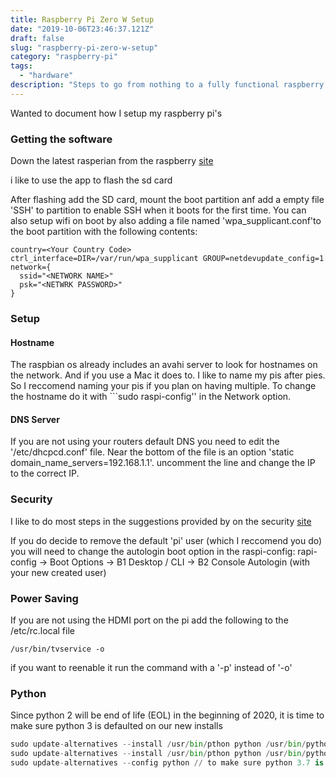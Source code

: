 ```yaml
---
title: Raspberry Pi Zero W Setup
date: "2019-10-06T23:46:37.121Z"
draft: false
slug: "raspberry-pi-zero-w-setup"
category: "raspberry-pi"
tags:
  - "hardware"
description: "Steps to go from nothing to a fully functional raspberry pi zero W"
---
```


Wanted to document how I setup my raspberry pi's

### Getting the software

Down the latest rasperian from the raspberry [site](https://raspberrypi.org/downloads/raspbian)

i like to use the app <TODO> to flash the sd card

After flashing add the SD card, mount the boot partition anf add a empty file 'SSH' to partition to enable SSH when it boots for the first time. You can also setup wifi on boot by also adding a file named 'wpa_supplicant.conf'to the boot partition with the following contents:
```
country=<Your Country Code>
ctrl_interface=DIR=/var/run/wpa_supplicant GROUP=netdevupdate_config=1
network={
  ssid="<NETWORK NAME>"
  psk="<NETWRK PASSWORD>"
}
```

### Setup
#### Hostname

The raspbian os already includes an avahi server to look for hostnames on the network. And if you use a Mac it does to. I like to name my pis after pies. So I reccomend naming your pis if you plan on having multiple. To change the hostname do it with ```sudo raspi-config'' in the Network option.
  
#### DNS Server
If you are not using your routers default DNS you need to edit the '/etc/dhcpcd.conf' file. Near the bottom of the file is an option 'static domain_name_servers=192.168.1.1'. uncomment the line and change the IP to the correct IP.

### Security

I like to do most steps in the suggestions provided by on the security [site](https://www.raspberrypi.org/documentation/configuration/security.md)

If you do decide to remove the default 'pi' user (which I reccomend you do) you will need to change the autologin boot option in the raspi-config: rapi-config -> Boot Options -> B1 Desktop / CLI -> B2 Console Autologin (with your new created user)

### Power Saving
If you are not using the HDMI port on the pi add the following to the /etc/rc.local file
```
/usr/bin/tvservice -o
```
if you want to reenable it run the command with a '-p' instead of '-o'
### Python

Since python 2 will be end of life (EOL) in the beginning of 2020, it is time to make sure python 3 is defaulted on our new installs
```python
sudo update-alternatives --install /usr/bin/pthon python /usr/bin/python2.7 1
sudo update-alternatives --install /usr/bin/pthon python /usr/bin/python3.7 2 //3.7 was latest as of this post
sudo update-alternatives --config python // to make sure python 3.7 is defaulted
```

